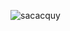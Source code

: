 ![sacacquy](https://github.com/VanHoang110802/Competitive_Programming/assets/108053955/5c0b0290-3333-4e75-b51c-a78985b94e9e)
